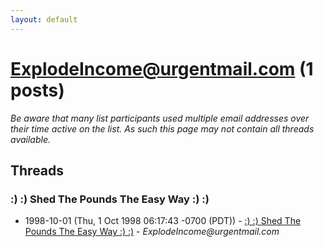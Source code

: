 ```yaml
---
layout: default
---
```


# ExplodeIncome@urgentmail.com (1 posts)

_Be aware that many list participants used multiple email addresses over their time active on the list. As such this page may not contain all threads available._

## Threads

### :)  :)  Shed The Pounds The Easy Way  :)  :)
+ 1998-10-01 (Thu, 1 Oct 1998 06:17:43 -0700 (PDT)) - [:)  :)  Shed The Pounds The Easy Way  :)  :)](/archive/1998/10/17872c5a2d4ca628f1d1e544794cf0956500af540a6b770af0b3ba5c3ab0f551) - _ExplodeIncome@urgentmail.com_

